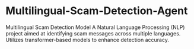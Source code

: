 # Multilingual-Scam-Detection-Agent
Multilingual Scam Detection Model  A Natural Language Processing (NLP) project aimed at identifying scam messages across multiple languages. Utilizes transformer-based models to enhance detection accuracy.
